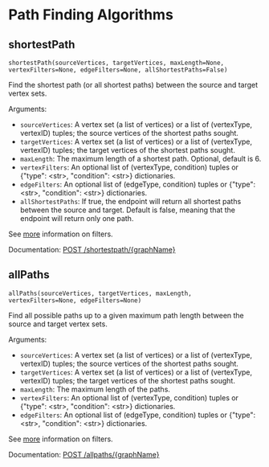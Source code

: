 # Path Finding Algorithms

## shortestPath
`shortestPath(sourceVertices, targetVertices, maxLength=None, vertexFilters=None, edgeFilters=None, allShortestPaths=False)`

Find the shortest path (or all shortest paths) between the source and target vertex sets.

Arguments:
- `sourceVertices`:   A vertex set (a list of vertices) or a list of (vertexType, vertexID) tuples; the source vertices of the shortest paths sought.
- `targetVertices`:   A vertex set (a list of vertices) or a list of (vertexType, vertexID) tuples; the target vertices of the shortest paths sought.
- `maxLength`:        The maximum length of a shortest path. Optional, default is 6.
- `vertexFilters`:    An optional list of (vertexType, condition) tuples or {"type": &lt;str&gt;, "condition": &lt;str&gt;} dictionaries.
- `edgeFilters`:      An optional list of (edgeType, condition) tuples or {"type": &lt;str&gt;, "condition": &lt;str&gt;} dictionaries.
- `allShortestPaths`: If true, the endpoint will return all shortest paths between the source and target.  Default is false, meaning that the endpoint will return only one path.

See [more](https://docs.tigergraph.com/dev/restpp-api/built-in-endpoints#input-parameters-and-output-format-for-path-finding) information on filters.

Documentation: [POST /shortestpath/{graphName}](https://docs.tigergraph.com/dev/restpp-api/built-in-endpoints#post-shortestpath-graphname-shortest-path-search)

## allPaths
`allPaths(sourceVertices, targetVertices, maxLength, vertexFilters=None, edgeFilters=None)`

Find all possible paths up to a given maximum path length between the source and target vertex sets.

Arguments:
- `sourceVertices`:   A vertex set (a list of vertices) or a list of (vertexType, vertexID) tuples; the source vertices of the shortest paths sought.
- `targetVertices`:   A vertex set (a list of vertices) or a list of (vertexType, vertexID) tuples; the target vertices of the shortest paths sought.
- `maxLength`:        The maximum length of the paths.
- `vertexFilters`:    An optional list of (vertexType, condition) tuples or {"type": &lt;str&gt;, "condition": &lt;str&gt;} dictionaries.
- `edgeFilters`:      An optional list of (edgeType, condition) tuples or {"type": &lt;str&gt;, "condition": &lt;str&gt;} dictionaries.

See [more](https://docs.tigergraph.com/dev/restpp-api/built-in-endpoints#input-parameters-and-output-format-for-path-finding) information on filters.

Documentation: [POST /allpaths/{graphName}](https://docs.tigergraph.com/dev/restpp-api/built-in-endpoints#post-allpaths-graphname-all-paths-search)
